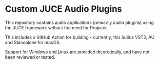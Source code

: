 # Custom JUCE Audio Plugins

This repository contains audio applications (primarily audio plugins) using the JUCE framework without the need for Projucer.

This includes a GitHub Action for building - currently, this builds VST3, AU and Standalone for macOS.

Support for Windows and Linux are provided theoretically, and have not been reviewed or tested.
